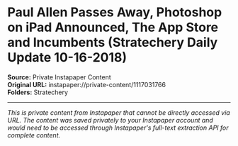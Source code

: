# Paul Allen Passes Away, Photoshop on iPad Announced, The App Store and Incumbents (Stratechery Daily Update 10-16-2018)

**Source:** Private Instapaper Content  
**Original URL:** instapaper://private-content/1117031766  
**Folders:** Stratechery  

---

*This is private content from Instapaper that cannot be directly accessed via URL. The content was saved privately to your Instapaper account and would need to be accessed through Instapaper's full-text extraction API for complete content.*